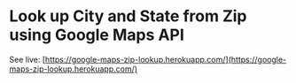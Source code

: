 # Look up City and State from Zip using Google Maps API

See live: [https://google-maps-zip-lookup.herokuapp.com/](https://google-maps-zip-lookup.herokuapp.com/)